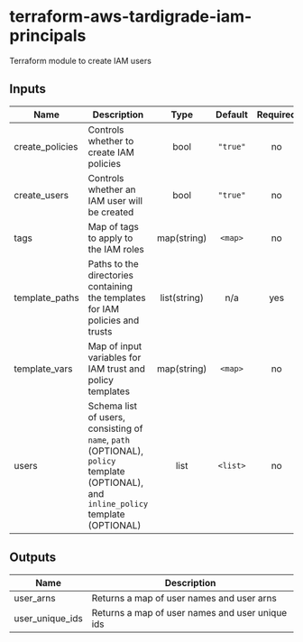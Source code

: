 # terraform-aws-tardigrade-iam-principals

Terraform module to create IAM users

## Inputs

| Name | Description | Type | Default | Required |
|------|-------------|:----:|:-----:|:-----:|
| create\_policies | Controls whether to create IAM policies | bool | `"true"` | no |
| create\_users | Controls whether an IAM user will be created | bool | `"true"` | no |
| tags | Map of tags to apply to the IAM roles | map(string) | `<map>` | no |
| template\_paths | Paths to the directories containing the templates for IAM policies and trusts | list(string) | n/a | yes |
| template\_vars | Map of input variables for IAM trust and policy templates | map(string) | `<map>` | no |
| users | Schema list of users, consisting of `name`, `path` (OPTIONAL), `policy` template (OPTIONAL), and `inline_policy` template (OPTIONAL) | list | `<list>` | no |

## Outputs

| Name | Description |
|------|-------------|
| user\_arns | Returns a map of user names and user arns |
| user\_unique\_ids | Returns a map of user names and user unique ids |

